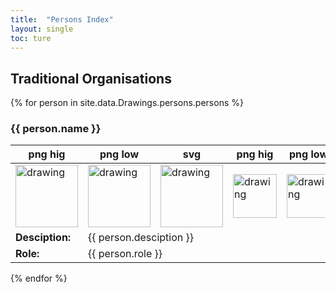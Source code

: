 ```yaml
---
title:  "Persons Index"
layout: single
toc: ture
---
```


## Traditional Organisations
{% for person in site.data.Drawings.persons.persons %}

### {{ person.name }}



<table>
    <thead>
        <th style="text-align: center">png hig</th>
        <th style="text-align: center">png low</th>
        <th style="text-align: center">svg</th>
        <th style="text-align: center">png hig</th>
        <th style="text-align: center">png low</th>
        <th style="text-align: center">svg</th> 
    </thead>
    <tr>
        <td><img src="/assets/images/Drawings/persons/border/png10/{{ person.fineName }}.png" alt="drawing" style="width:100px;"/></td>
        <td><img src="/assets/images/Drawings/persons/border/png5/{{ person.fineName }}.png" alt="drawing" style="width:100px;"/></td>
        <td><img src="/assets/images/Drawings/persons/border/svg/{{ person.fineName }}.svg" alt="drawing" style="width:100px;"/></td>
        <td><img src="/assets/images/Drawings/persons/noborder/png10/{{ person.fineName }}.png" alt="drawing" style="width:70px;"/></td>
        <td><img src="/assets/images/Drawings/persons/noborder/png5/{{ person.fineName }}.png" alt="drawing" style="width:70px;"/></td>
        <td><img src="/assets/images/Drawings/persons/noborder/svg/{{ person.fineName }}.svg" alt="drawing" style="width:70px;"/></td>
    </tr>
    <tr>
        <td><strong>Desciption:</strong></td>
        <td colspan="5">{{ person.desciption }} </td>
    </tr>
    <tr>
        <td><strong>Role:</strong></td>
        <td colspan="5">{{ person.role }} </td>
    </tr>

</table>


{% endfor %} 

